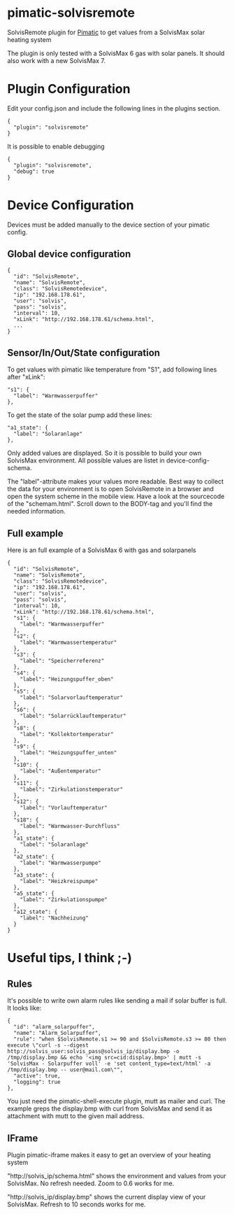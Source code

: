 pimatic-solvisremote
====================

SolvisRemote plugin for <a href="https://pimatic.org">Pimatic</a> to get values from a SolvisMax solar heating system

The plugin is only tested with a SolvisMax 6 gas with solar panels. It should also work with a new SolvisMax 7.

# Plugin Configuration
Edit your config.json and include the following lines in the plugins section.

    {
      "plugin": "solvisremote"
    }

It is possible to enable debugging 

    {
      "plugin": "solvisremote",
      "debug": true
    }

# Device Configuration

Devices must be added manually to the device section of your pimatic config.

## Global device configuration

    {
      "id": "SolvisRemote",
      "name": "SolvisRemote",
      "class": "SolvisRemotedevice",
      "ip": "192.168.178.61",
      "user": "solvis",
      "pass": "solvis",
      "interval": 10,
      "xLink": "http://192.168.178.61/schema.html",
      ...
    }

## Sensor/In/Out/State configuration

To get values with pimatic like temperature from "S1", add following lines after "xLink":

    "s1": {
      "label": "Warmwasserpuffer"
    },

To get the state of the solar pump add these lines:

    "a1_state": {
      "label": "Solaranlage"
    },

Only added values are displayed. So it is possible to build your own SolvisMax environment. All possible values are listet in device-config-schema.

The "label"-attribute makes your values more readable. Best way to collect the data for your environment is to open SolvisRemote in a browser and open the
system scheme in the mobile view. Have a look at the sourcecode of the "schemam.html". Scroll down to the BODY-tag and you'll find the needed information.

## Full example

Here is an full example of a SolvisMax 6 with gas and solarpanels

    {
      "id": "SolvisRemote",
      "name": "SolvisRemote",
      "class": "SolvisRemotedevice",
      "ip": "192.168.178.61",
      "user": "solvis",
      "pass": "solvis",
      "interval": 10,
      "xLink": "http://192.168.178.61/schema.html",
      "s1": {
        "label": "Warmwasserpuffer"
      },
      "s2": {
        "label": "Warmwassertemperatur"
      },
      "s3": {
        "label": "Speicherreferenz"
      },
      "s4": {
        "label": "Heizungspuffer_oben"
      },
      "s5": {
        "label": "Solarvorlauftemperatur"
      },
      "s6": {
        "label": "Solarrücklauftemperatur"
      },
      "s8": {
        "label": "Kollektortemperatur"
      },
      "s9": {
        "label": "Heizungspuffer_unten"
      },
      "s10": {
        "label": "Außentemperatur"
      },
      "s11": {
        "label": "Zirkulationstemperatur"
      },
      "s12": {
        "label": "Vorlauftemperatur"
      },
      "s18": {
        "label": "Warmwasser-Durchfluss"
      },
      "a1_state": {
        "label": "Solaranlage"
      },
      "a2_state": {
        "label": "Warmwasserpumpe"
      },
      "a3_state": {
        "label": "Heizkreispumpe"
      },
      "a5_state": {
        "label": "Zirkulationspumpe"
      },
      "a12_state": {
        "label": "Nachheizung"
      }
    }

# Useful tips, I think ;-)

## Rules

It's possible to write own alarm rules like sending a mail if solar buffer is full. It looks like:

    {
      "id": "alarm_solarpuffer",
      "name": "Alarm_Solarpuffer",
      "rule": "when $SolvisRemote.s1 >= 90 and $SolvisRemote.s3 >= 80 then execute \"curl -s --digest http://solvis_user:solvis_pass@solvis_ip/display.bmp -o /tmp/display.bmp && echo '<img src=cid:display.bmp>' | mutt -s 'SolvisMax - Solarpuffer voll' -e 'set content_type=text/html' -a /tmp/display.bmp -- user@mail.com\"",
      "active": true,
      "logging": true
    },

You just need the pimatic-shell-execute plugin, mutt as mailer and curl. The example greps the display.bmp with curl from SolvisMax and send it as attachment with mutt to the given mail address.

## IFrame

Plugin pimatic-iframe makes it easy to get an overview of your heating system

"http://solvis_ip/schema.html" shows the environment and values from your SolvisMax. No refresh needed. Zoom to 0.6 works for me.

"http://solvis_ip/display.bmp" shows the current display view of your SolvisMax. Refresh to 10 seconds works for me.
